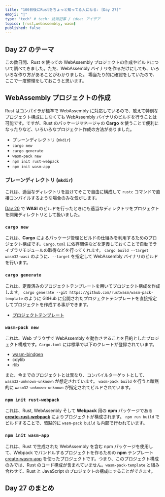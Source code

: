 ```yaml
---
title: "100日後にRustをちょっと知ってる人になる: [Day 27]"
emoji: "🦀"
type: "tech" # tech: 技術記事 / idea: アイデア
topics: [rust,webassembly, wasm]
published: false
---
```

## Day 27 のテーマ

この数日間、Rust を使っての WebAssembly プロジェクトの作成やビルドについて調べてきました。ただ、WebAssembly バイナリを作るだけにしても、いろいろな作り方があることがわかりました。
場当たり的に確認をしていたので、ここで一度整理をしておこうと思います。

## WebAssembly プロジェクトの作成

Rust はコンパイラが標準で WebAssembly に対応しているので、敢えて特別なプロジェクト構成にしなくても WebAssembly バイナリのビルドを行うことは可能です。ですが、Rust のパッケージマネージャの **Cargo** を使うことで便利になったりなど、いろいろなプロジェクト作成の方法がありました。

- プレーンディレクトリ (`mkdir`)
- `cargo new`
- `cargo generate`
- `wasm-pack new`
- `npm init rust-webpack`
- `npm init wasm-app`

### プレーンディレクトリ (`mkdir`)

これは、適当なディレクトリを設けてそこで自由に構成して `rustc` コマンドで直接コンパイルするような場合のみな気がします。

[Day 20](https://zenn.dev/shinyay/articles/hello-rust-day020) で **WASI** のビルドを行ったときにも適当なディレクトリをプロジェクトを開発ディレクトリとして扱いました。

### `cargo new`

これは、**Cargo** によるパッケージ管理とビルドの仕組みを利用するためのプロジェクト構成です。`Cargo.toml` に依存関係などを定義しておくことで自動でライブラリモジュールの取得などを行ってくれます。
`cargo build --target wasm32-wasi` のように、`--target` を指定して WebAssembly バイナリのビルドを行います。

### `cargo generate`

これは、定義済みのプロジェクトテンプレートを用いてプロジェクト構成を作成します。
`cargo generate --git https://github.com/rustwasm/wasm-pack-template` のように GitHub に公開されたプロジェクトテンプレートを直接指定してプロジェクトを作成する事ができます。

- [プロジェクトテンプレート](https://zenn.dev/shinyay/articles/hello-rust-day025#cargo-generate-%E3%81%A7%E6%8C%87%E5%AE%9A%E3%81%A7%E3%81%8D%E3%82%8B%E3%83%97%E3%83%AD%E3%82%B8%E3%82%A7%E3%82%AF%E3%83%88%E3%83%86%E3%83%B3%E3%83%97%E3%83%AC%E3%83%BC%E3%83%88)

### `wasm-pack new`

これは、Web ブラウザで WebAssembly を動作させることを目的としたプロジェクト構成です。`Cargo.toml` には標準で以下のクレートが登録されています。

- [wasm-bindgen](https://crates.io/crates/wasm-bindgen)
- cdylib
- rlib

また、今までのプロジェクトとは異なり、コンパイルターゲットとして、`wasm32-unknown-unknown` が想定されています。
`wasm-pack build` を行うと暗黙的に `wasm32-unknown-unknown` が指定されてビルドされています。

### `npm init rust-webpack`

これは、Rust, WebAssenbly そして **Webpack** 用の **npm** パッケージである **[create-rust-webpack](https://www.npmjs.com/package/create-rust-webpack)** によりプロジェクトが構成されます。
`npm run build` でビルドすることで、暗黙的に `wasm-pack build` も内部で行われています。

### `npm init wasm-app`

これは、Rust で生成された WebAssembly を含む npm パッケージを使用して、Webpack でバンドルするプロジェクトを作るための **npm** テンプレート [create-wasm-app](https://github.com/rustwasm/create-wasm-app) を使ったプロジェクトです。つまり、このプロジェクト構成のみでは、Rust のコード構成が含まれていません。`wasm-pack-template` と組み合わせて、Rust と JavaScript のプロジェクトの構成にすることができます。

## Day 27 のまとめ
